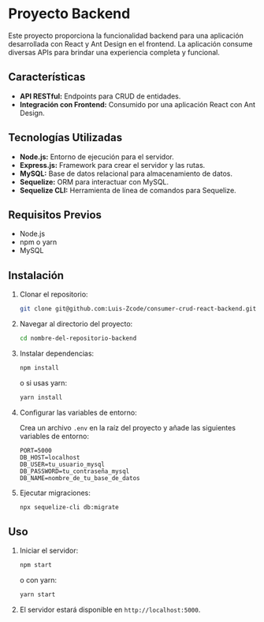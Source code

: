 # Proyecto Backend

Este proyecto proporciona la funcionalidad backend para una aplicación desarrollada con React y Ant Design en el frontend. La aplicación consume diversas APIs para brindar una experiencia completa y funcional.

## Características

- **API RESTful:** Endpoints para CRUD de entidades.
- **Integración con Frontend:** Consumido por una aplicación React con Ant Design.

## Tecnologías Utilizadas

- **Node.js:** Entorno de ejecución para el servidor.
- **Express.js:** Framework para crear el servidor y las rutas.
- **MySQL:** Base de datos relacional para almacenamiento de datos.
- **Sequelize:** ORM para interactuar con MySQL.
- **Sequelize CLI:** Herramienta de línea de comandos para Sequelize.

## Requisitos Previos

- Node.js
- npm o yarn
- MySQL

## Instalación

1. Clonar el repositorio:

    ```sh
    git clone git@github.com:Luis-Zcode/consumer-crud-react-backend.git
    ```

2. Navegar al directorio del proyecto:

    ```sh
    cd nombre-del-repositorio-backend
    ```

3. Instalar dependencias:

    ```sh
    npm install
    ```

    o si usas yarn:

    ```sh
    yarn install
    ```

4. Configurar las variables de entorno:

    Crea un archivo `.env` en la raíz del proyecto y añade las siguientes variables de entorno:

    ```env
    PORT=5000
    DB_HOST=localhost
    DB_USER=tu_usuario_mysql
    DB_PASSWORD=tu_contraseña_mysql
    DB_NAME=nombre_de_tu_base_de_datos
    ```

5. Ejecutar migraciones:

    ```sh
    npx sequelize-cli db:migrate
    ```

## Uso

1. Iniciar el servidor:

    ```sh
    npm start
    ```

    o con yarn:

    ```sh
    yarn start
    ```

2. El servidor estará disponible en `http://localhost:5000`.

